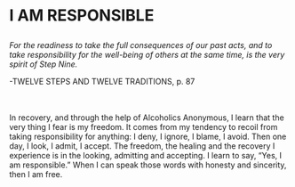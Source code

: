 # <p class='center'>I AM RESPONSIBLE</p>

<em>For the readiness to take the full consequences of our past acts, and to take responsibility for the well-being of others at the same time, is the very spirit of Step Nine.</em>
<br/>
<p class='right'>-TWELVE STEPS AND TWELVE TRADITIONS, p. 87</p>

<br><br>
In recovery, and through the help of Alcoholics Anonymous, I learn that the very thing I fear is my freedom. It comes from my tendency to recoil from taking responsibility for anything: I deny, I ignore, I blame, I avoid. Then one day, I look, I admit, I accept. The freedom, the healing and the recovery I experience is in the looking, admitting and accepting. I learn to say, “Yes, I am responsible.” When I can speak those words with honesty and sincerity, then I am free.

